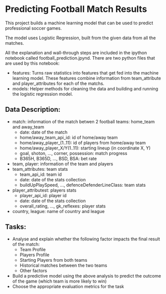 # Predicting Football Match Results

This project builds a machine learning model that can be used to predict professional soccer games. 

The model uses Logistic Regression, built from the given data from all the matches. 

All the explanation and wall-through steps are included in the ipython notebook called football_prediction.jpynd. 
There are two python files that are used by this notebook:

* features: Turns raw statistics into features that get fed into the machine learning model. These features combine information from team_attribute and player_attributes for each of the matchs. 
* models: Helper methods for cleaning the data and building and running the logistic regression model.

## Data Description: 
+ match: information of the match betwen 2 football teams: home_team and away_team
    - date: date of the match
    - home/away_team_api_id: id of home/away team
    - home/away_player_(1..11): id of players from home/away team
    - home/away_player_X/Y(1..11): starting lineup (in coordinate X, Y)
    - goal, shoton, ..., corner, possession: match progress 
    - B365H, B365D, ..., BSD, BSA: bet rate
+ team, player: information of the team and players
+ team_attributes: team stats
    - team_api_id: team id
    - date: date of the stats collection
    - buildUpPlaySpeed, ..., defenceDefenderLineClass: team stats
+ player_attributest: players stats
    - player_api_id: player id
    - date: date of the stats collection
    - overall_rating, ..., gk_reflexes: player stats
+ country, league: name of country and league

## Tasks:
+ Analyse and explain whether the following factor impacts the final result of the match:
    + Team Profile
    + Players Profile
    + Starting Players from both teams
    + Historical matches between the two teams
    + Other factors
+ Build a predictive model using the above analysis to predict the outcome of the game (which team is more likely to win)
+ Choose the appropriate evaluation metrics for the task